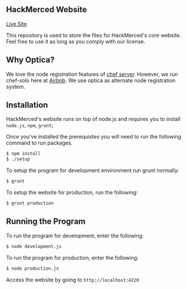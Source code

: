 ## HackMerced Website
[Live Site](//hackmerced.com)

This repository is used to store the files for HackMerced's core website. Feel free to use it as long as you comply with our license.

## Why Optica? ##

We love the node registration features of [chef server](https://docs.chef.io/server_components.html).
However, we run chef-solo here at [Airbnb](www.airbnb.com).
We use optica as alternate node registration system.

## Installation ##

HackMerced's website runs on top of node.js and requires you to install `node.js`, `npm`, `grunt`;

Once you've installed the prerequistes you will need to run the following command to run packages.

```bash
$ npm install
$ ./setup
```

To setup the program for development environment run grunt normally:

```bash
$ grunt
```

To setup the website for production, run the following:

```bash
$ grunt production
```

## Running the Program ##
To run the program for development, enter the following:
```bash
$ node development.js
```

To run the program for production, enter the following:
```bash
$ node production.js
```

Access the website by going to `http://localhost:4220` 
